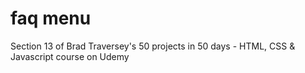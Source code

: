 # faq menu

Section 13 of Brad Traversey's 50 projects in 50 days - HTML, CSS & Javascript course on Udemy
